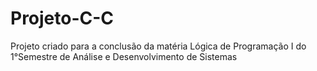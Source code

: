 # Projeto-C-C
Projeto criado para a conclusão da matéria Lógica de Programação I do 1°Semestre de Análise e Desenvolvimento de Sistemas
